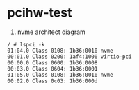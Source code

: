 # pcihw-test

1. nvme architect diagram

```shell
/ # lspci -k
01:04.0 Class 0108: 1b36:0010 nvme
00:01.0 Class 0200: 1af4:1000 virtio-pci
00:00.0 Class 0600: 1b36:0008
00:03.0 Class 0604: 1b36:0001
01:05.0 Class 0108: 1b36:0010 nvme
00:02.0 Class 0c03: 1b36:000d
```

